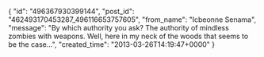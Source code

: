  {
   "id": "496367930399144",
   "post_id": "462493170453287_496116653757605",
   "from_name": "Icbeonne Senama",
   "message": "By which authority you ask? The authority of mindless zombies with weapons. Well, here in my neck of the woods that seems to be the case...",
   "created_time": "2013-03-26T14:19:47+0000"
 }
